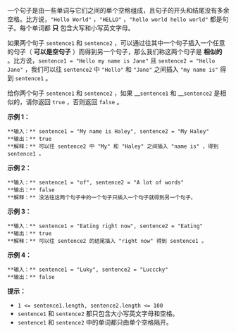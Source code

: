 一个句子是由一些单词与它们之间的单个空格组成，且句子的开头和结尾没有多余空格。比方说，`"Hello World"` ，`"HELLO"` ，`"hello
world hello world"` 都是句子。每个单词都 **只** 包含大写和小写英文字母。

如果两个句子 `sentence1` 和 `sentence2` ，可以通过往其中一个句子插入一个任意的句子（ **可以是空句子**
）而得到另一个句子，那么我们称这两个句子是 **相似的** 。比方说，`sentence1 = "Hello my name is Jane"` 且
`sentence2 = "Hello Jane"` ，我们可以往 `sentence2` 中 `"Hello"` 和 `"Jane"` 之间插入 `"my
name is"` 得到 `sentence1` 。

给你两个句子 `sentence1` 和 `sentence2` ，如果 __`sentence1` 和 __`sentence2` 是相似的，请你返回
`true` ，否则返回 `false` 。

**示例 1：**

    
    
    **输入：** sentence1 = "My name is Haley", sentence2 = "My Haley"
    **输出：** true
    **解释：** 可以往 sentence2 中 "My" 和 "Haley" 之间插入 "name is" ，得到 sentence1 。
    

**示例 2：**

    
    
    **输入：** sentence1 = "of", sentence2 = "A lot of words"
    **输出：** false
    **解释：** 没法往这两个句子中的一个句子只插入一个句子就得到另一个句子。
    

**示例 3：**

    
    
    **输入：** sentence1 = "Eating right now", sentence2 = "Eating"
    **输出：** true
    **解释：** 可以往 sentence2 的结尾插入 "right now" 得到 sentence1 。
    

**示例 4：**

    
    
    **输入：** sentence1 = "Luky", sentence2 = "Lucccky"
    **输出：** false
    

**提示：**

  * `1 <= sentence1.length, sentence2.length <= 100`
  * `sentence1` 和 `sentence2` 都只包含大小写英文字母和空格。
  * `sentence1` 和 `sentence2` 中的单词都只由单个空格隔开。

